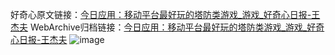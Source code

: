好奇心原文链接：[今日应用：移动平台最好玩的塔防类游戏_游戏_好奇心日报-王杰夫](https://www.qdaily.com/articles/3922.html)
WebArchive归档链接：[今日应用：移动平台最好玩的塔防类游戏_游戏_好奇心日报-王杰夫](http://web.archive.org/web/20190623153230/https://www.qdaily.com/articles/3922.html)
![image](http://ww3.sinaimg.cn/large/007d5XDply1g3vdlq38sqj30u04fonpd)